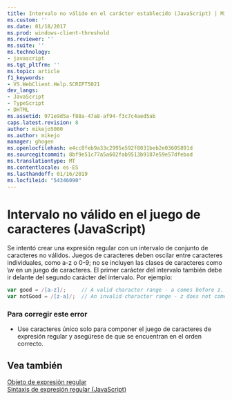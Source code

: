 ```yaml
---
title: Intervalo no válido en el carácter establecido (JavaScript) | Microsoft Docs
ms.custom: ''
ms.date: 01/18/2017
ms.prod: windows-client-threshold
ms.reviewer: ''
ms.suite: ''
ms.technology:
- javascript
ms.tgt_pltfrm: ''
ms.topic: article
f1_keywords:
- VS.WebClient.Help.SCRIPT5021
dev_langs:
- JavaScript
- TypeScript
- DHTML
ms.assetid: 971e9d5a-f88a-47a8-af94-f3c7c4aed5ab
caps.latest.revision: 8
author: mikejo5000
ms.author: mikejo
manager: ghogen
ms.openlocfilehash: e4cc8feb9a33c2995e592f8031beb2e03605891d
ms.sourcegitcommit: 8bf9e51c77a5a602fab9513b9187e59e57dfebad
ms.translationtype: MT
ms.contentlocale: es-ES
ms.lasthandoff: 01/16/2019
ms.locfileid: "54346090"
---
```

# <a name="invalid-range-in-character-set-javascript"></a>Intervalo no válido en el juego de caracteres (JavaScript)
Se intentó crear una expresión regular con un intervalo de conjunto de caracteres no válidos. Juegos de caracteres deben oscilar entre caracteres individuales, como a-z o 0-9; no se incluyen las clases de caracteres como \w en un juego de caracteres. El primer carácter del intervalo también debe ir delante del segundo carácter del intervalo. Por ejemplo:  
  
```JavaScript  
var good = /[a-z]/;     // A valid character range - a comes before z.  
var notGood = /[z-a]/;  // An invalid character range - z does not come before a.  
```  
  
### <a name="to-correct-this-error"></a>Para corregir este error  
  
-   Use caracteres único solo para componer el juego de caracteres de expresión regular y asegúrese de que se encuentran en el orden correcto.  
  
## <a name="see-also"></a>Vea también  
 [Objeto de expresión regular](../../javascript/reference/regular-expression-object-javascript.md)   
 [Sintaxis de expresión regular (JavaScript)](https://msdn.microsoft.com/library/1400241x)
